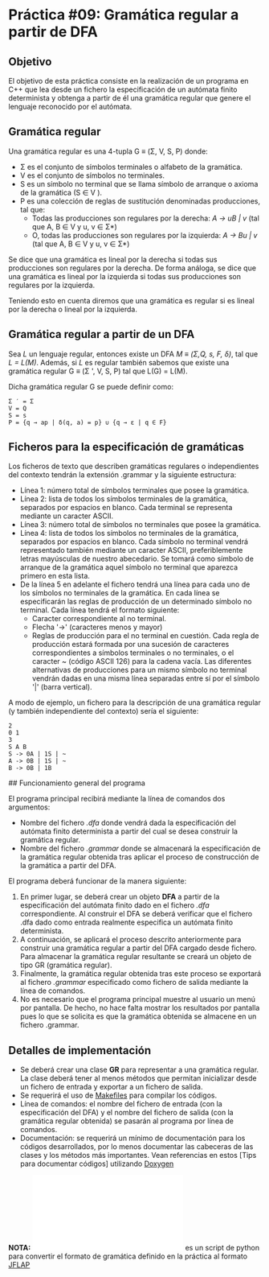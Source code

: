 # Práctica #09: Gramática regular a partir de DFA

## Objetivo

El objetivo de esta práctica consiste en la realización de un programa en C++ que lea desde un fichero la especificación de un autómata finito determinista y obtenga a partir de él una gramática regular que genere el lenguaje reconocido por el autómata.

## Gramática regular

Una gramática regular es una 4-tupla G ≡ (Σ, V, S, P) donde:

* Σ es el conjunto de símbolos terminales o alfabeto de la gramática.
* V es el conjunto de símbolos no terminales.
* S es un símbolo no terminal que se llama símbolo de arranque o axioma de la gramática (S ∈ V ).
* P es una colección de reglas de sustitución denominadas producciones, tal que:
  * Todas las producciones son regulares por la derecha:
                  *A → uB | v*    (tal que A, B ∈ V y u, v ∈ Σ*)
  * O, todas las producciones son regulares por la izquierda:
                  *A → Bu | v*     (tal que A, B ∈ V y u, v ∈ Σ*)

Se dice que una gramática es lineal por la derecha si todas sus producciones son regulares por la derecha. De forma análoga, se dice que una  gramática es lineal por la izquierda si todas sus producciones son regulares por la izquierda.

Teniendo esto en cuenta diremos que una gramática es regular si es lineal por la derecha o lineal por la izquierda.

## Gramática regular a partir de un DFA

Sea *L* un lenguaje regular, entonces existe un DFA *M ≡ (Σ,Q, s, F, δ)*, tal que *L = L(M)*. Además, si *L* es regular también sabemos que existe una gramática regular G ≡ (Σ ', V, S, P) tal que L(G) = L(M).

Dicha gramática regular G se puede definir como: 
 
```
Σ ′ = Σ  
V = Q  
S = s  
P = {q → ap | δ(q, a) = p} ∪ {q → ε | q ∈ F}
```

## Ficheros para la especificación de gramáticas

Los ficheros de texto que describen gramáticas regulares o independientes del contexto tendrán la extensión .grammar y la siguiente estructura:

* Línea 1: número total de símbolos terminales que posee la gramática.
* Línea 2: lista de todos los símbolos terminales de la gramática, separados por espacios en blanco. Cada terminal se representa mediante un caracter ASCII.
* Línea 3: número total de símbolos no terminales que posee la gramática.
* Línea 4: lista de todos los símbolos no terminales de la gramática, separados por espacios en blanco. Cada símbolo no terminal vendrá representado también mediante un caracter ASCII, preferiblemente letras mayúsculas de nuestro abecedario. Se tomará como símbolo de arranque de la gramática aquel símbolo no terminal que aparezca primero en esta lista.
* De la línea 5 en adelante el fichero tendrá una línea para cada uno de los símbolos no terminales de la gramática. En cada línea se especificarán las reglas de producción de un determinado símbolo no terminal. Cada línea tendrá el formato siguiente:
  * Caracter correspondiente al no terminal.
  * Flecha '->' (caracteres menos y mayor)
  * Reglas de producción para el no terminal en cuestión. Cada regla de producción estará formada por una sucesión de caracteres correspondientes a símbolos terminales o no terminales, o el caracter ~ (código ASCII 126) para la cadena vacía. Las diferentes alternativas de producciones para un mismo símbolo no terminal vendrán dadas en una misma línea separadas entre sí por el símbolo '|' (barra vertical).
  
A modo de ejemplo, un fichero para la descripción de una gramática regular (y también independiente del contexto) sería el siguiente:

```
2  
0 1  
3  
S A B  
S -> 0A | 1S | ~  
A -> 0B | 1S | ~  
B -> 0B | 1B
```

## Funcionamiento general del programa

El programa principal recibirá mediante la línea de comandos dos argumentos:

* Nombre del fichero *.dfa* donde vendrá dada la especificación del autómata finito determinista a partir del cual se desea construir la gramática regular.
* Nombre del fichero *.grammar* donde se almacenará la especificación de la gramática regular obtenida tras aplicar el proceso de construcción de la gramática a partir del DFA.

El programa deberá funcionar de la manera siguiente:

1) En primer lugar, se deberá crear un objeto **DFA** a partir de la especificación del autómata finito dado en el fichero *.dfa* correspondiente. Al construir el DFA se deberá verificar que el fichero .dfa dado como entrada realmente especifica un autómata finito determinista.
2) A continuación, se aplicará el proceso descrito anteriormente para construir una gramática regular a partir del DFA cargado desde fichero. Para almacenar la gramática regular resultante se creará un objeto de tipo GR (gramática regular).
3) Finalmente, la gramática regular obtenida tras este proceso se exportará al fichero *.grammar* especificado como fichero de salida mediante la línea de comandos.
4) No es necesario que el programa principal muestre al usuario un menú por pantalla. De hecho, no hace falta mostrar los resultados por pantalla pues lo que se solicita es que la gramática obtenida se almacene en un fichero .grammar.

## Detalles de implementación

* Se deberá crear una clase **GR** para representar a una gramática regular. La clase deberá tener al menos métodos que permitan inicializar desde un fichero de entrada y exportar a un fichero de salida.
* Se requerirá el uso de [Makefiles](http://stackoverflow.com/questions/2481269/how-to-make-simple-c-makefile) para compilar los códigos.
* Línea de comandos: el nombre del fichero de entrada (con la especificación del DFA) y el nombre del fichero de salida (con la gramática regular obtenida) se pasarán al programa por línea de comandos.
* Documentación: se requerirá un mínimo de documentación para los códigos desarrollados, por lo menos documentar las cabeceras de las clases y los métodos más importantes. Vean referencias en estos [Tips para documentar códigos] utilizando [Doxygen](http://www.doxygen.nl/index.html)

**NOTA:** ![gr2flap.py](doc/gr2jflap.py) es un script de python para convertir el formato de gramática definido en la práctica al formato [JFLAP](http://www.jflap.org)
